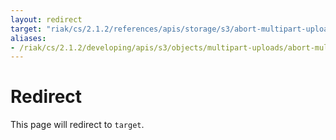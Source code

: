 ```yaml
---
layout: redirect
target: "riak/cs/2.1.2/references/apis/storage/s3/abort-multipart-upload"
aliases:
- /riak/cs/2.1.2/developing/apis/s3/objects/multipart-uploads/abort-multipart-upload
---
```


# Redirect

This page will redirect to `target`.

